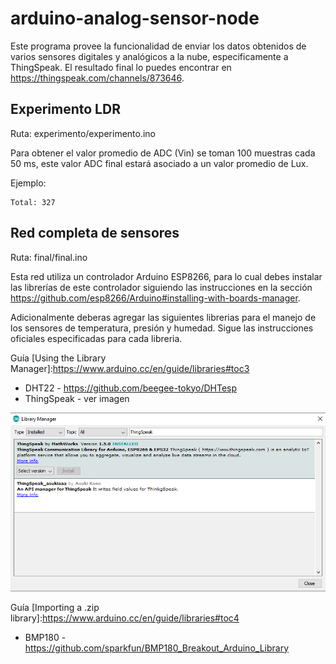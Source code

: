 # arduino-analog-sensor-node

Este programa provee la funcionalidad de enviar los datos obtenidos de varios sensores digitales y analógicos a la nube, especificamente a ThingSpeak.
El resultado final lo puedes encontrar en https://thingspeak.com/channels/873646.

## Experimento LDR

Ruta: experimento/experimento.ino

Para obtener el valor promedio de ADC (Vin) se toman 100 muestras cada 50 ms, este valor ADC final estará asociado a un valor promedio de Lux.

Ejemplo:
```
Total: 327
```

## Red completa de sensores

Ruta: final/final.ino

Esta red utiliza un controlador Arduino ESP8266, para lo cual debes instalar las librerías de este controlador siguiendo las instrucciones en la sección https://github.com/esp8266/Arduino#installing-with-boards-manager.

Adicionalmente deberas agregar las siguientes librerias para el manejo de los sensores de temperatura, presión y humedad. Sigue las instrucciones oficiales especificadas para cada libreria.

Guía [Using the Library Manager]:https://www.arduino.cc/en/guide/libraries#toc3
* DHT22 - https://github.com/beegee-tokyo/DHTesp
* ThingSpeak - ver imagen

![Arduino_Library_Install](img/LibraryManagerThingSpeak.png)

Guía [Importing a .zip library]:https://www.arduino.cc/en/guide/libraries#toc4
* BMP180 - https://github.com/sparkfun/BMP180_Breakout_Arduino_Library
